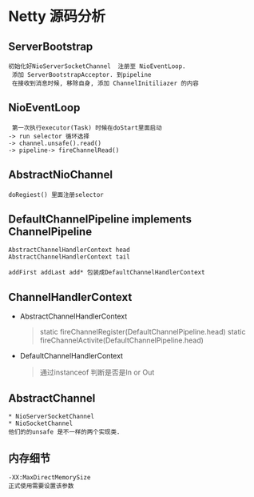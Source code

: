 # Netty 源码分析 


## ServerBootstrap
	初始化好NioServerSocketChannel  注册至 NioEventLoop.
	 添加 ServerBootstrapAcceptor. 到pipeline
	 在接收到消息时候, 移除自身, 添加 ChannelInitiliazer 的内容

## NioEventLoop
	 第一次执行executor(Task) 时候在doStart里面启动
	-> run selector 循环选择 
	-> channel.unsafe().read() 
	-> pipeline-> fireChannelRead()

## AbstractNioChannel
	doRegiest() 里面注册selector



## DefaultChannelPipeline implements ChannelPipeline
	AbstractChannelHandlerContext head
	AbstractChannelHandlerContext tail
	
	addFirst addLast add* 包装成DefaultChannelHandlerContext

## ChannelHandlerContext
* AbstractChannelHandlerContext
	> static fireChannelRegister(DefaultChannelPipeline.head)
	> static fireChannelActivite(DefaultChannelPipeline.head)

* DefaultChannelHandlerContext
	> 通过instanceof 判断是否是In or Out


## AbstractChannel
	* NioServerSocketChannel 
	* NioSocketChannel 
	他们的的unsafe 是不一样的两个实现类.
	
	
## 内存细节
	-XX:MaxDirectMemorySize
	正式使用需要设置该参数
